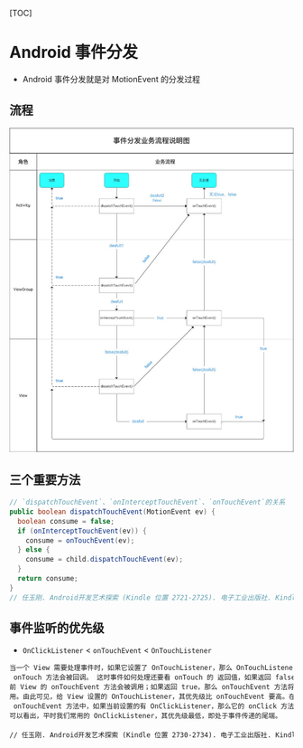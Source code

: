 [TOC]

# Android 事件分发

- Android 事件分发就是对 MotionEvent 的分发过程

## 流程

![事件分发业务流程](./img/001.jpg)

## 三个重要方法

```java
// `dispatchTouchEvent`、`onInterceptTouchEvent`、`onTouchEvent`的关系
public boolean dispatchTouchEvent(MotionEvent ev) {
  boolean consume = false;
  if (onInterceptTouchEvent(ev)) {
    consume = onTouchEvent(ev);
  } else {
    consume = child.dispatchTouchEvent(ev);
  }
  return consume;
}
// 任玉刚. Android开发艺术探索 (Kindle 位置 2721-2725). 电子工业出版社. Kindle 版本. 
```

## 事件监听的优先级

- `OnClickListener` < `onTouchEvent` < `OnTouchListener`

```txt
当一个 View 需要处理事件时，如果它设置了 OnTouchListener，那么 OnTouchListener 中的
 onTouch 方法会被回调。 这时事件如何处理还要看 onTouch 的 返回值，如果返回 false，则当
前 View 的 onTouchEvent 方法会被调用；如果返回 true，那么 onTouchEvent 方法将不会被调
用。由此可见，给 View 设置的 OnTouchListener，其优先级比 onTouchEvent 要高。在
 onTouchEvent 方法中，如果当前设置的有 OnClickListener，那么它的 onClick 方法会被调用。
可以看出，平时我们常用的 OnClickListener，其优先级最低，即处于事件传递的尾端。

// 任玉刚. Android开发艺术探索 (Kindle 位置 2730-2734). 电子工业出版社. Kindle 版本. 
```